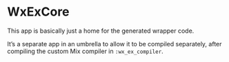 # WxExCore

This app is basically just a home for the generated wrapper code.

It’s a separate app in an umbrella to allow it to be compiled separately, after
compiling the custom Mix compiler in `:wx_ex_compiler`.
